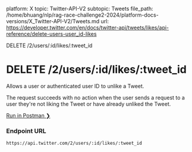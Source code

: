 platform: X
topic: Twitter-API-V2
subtopic: Tweets
file_path: /home/bhuang/nlp/rag-race-challenge2-2024/platform-docs-versions/X_Twitter-API-V2/Tweets.md
url: https://developer.twitter.com/en/docs/twitter-api/tweets/likes/api-reference/delete-users-user_id-likes

DELETE /2/users/:id/likes/:tweet\_id

# DELETE /2/users/:id/likes/:tweet\_id

Allows a user or authenticated user ID to unlike a Tweet.  
  
The request succeeds with no action when the user sends a request to a user they're not liking the Tweet or have already unliked the Tweet.

[Run in Postman ❯](https://t.co/twitter-api-postman) 

  
  

### Endpoint URL

`https://api.twitter.com/2/users/:id/likes/:tweet_id`